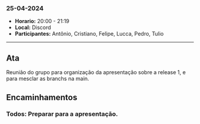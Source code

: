 ### 25-04-2024

- **Horario:** 20:00 - 21:19
- **Local:** Discord
- **Participantes:** Antônio, Cristiano, Felipe, Lucca, Pedro, Tulio 

---

## Ata

Reunião do grupo para organização da apresentação sobre a release 1, e para mesclar as branchs na main.

## Encaminhamentos
### **Todos:** Preparar para a apresentação.

